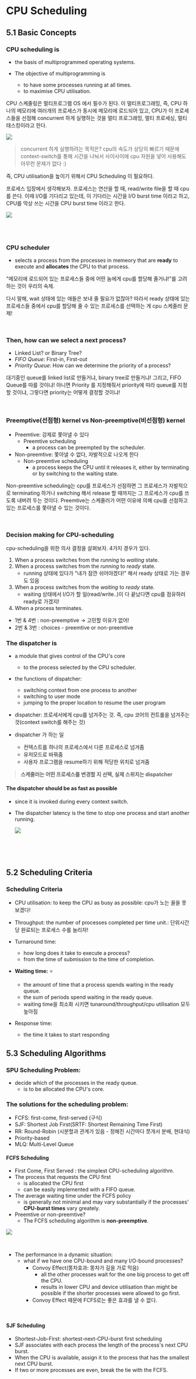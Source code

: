 # CPU Scheduling

## 5.1 Basic Concepts

### CPU scheduling is

- the basis of multiprogrammed operating systems.
- The objective of multiprogramming is

  - to have some processes running at all times.
  - to maximise CPU utilisation.

CPU 스케줄링은 멀티프로그램 OS 에서 필수가 된다. 이 멀티프로그래밍, 즉, CPU 하나의 메모리에 여러개의 프로세스가 동시에 메모리에 로드되어 있고, CPU가 이 프로세스들을 선점해 concurrent 하게 실행하는 것을 멀티 프로그래밍, 멀티 프로세싱, 멀티 태스킹이라고 한다.

![](img/multiprocessing.png)

> concurrent 하게 실행하려는 목적은?
> cpu의 속도가 상당히 빠르기 때문에 context-switch를 통해 시간을 나눠서 사이사이에 cpu 자원을 넣어 사용해도 아무런 문제가 없다 :)

즉, CPU utilisation을 높이기 위해서 CPU Scheduling 이 필요하다.

프로세스 입장에서 생각해보자. 프로세스는 연산을 할 때, read/write file을 할 때 cpu를 쓴다. 이때 I/O를 기다리고 있는데, 이 기다리는 시간을 I/O burst time 이라고 하고, CPU를 막상 쓰는 시간을 CPU burst time 이라고 한다.

![](ref/fig-5-1-bursts.png)

<br/>
<br/>

### CPU scheduler

- selects a process from the processes in memeory that are **ready** to execute and **allocates** the CPU to that process.

"메모리에 로드되어 있는 프로세스들 중에 어떤 놈에게 cpu를 할당해 줄거냐!"를 고려하는 것이 우리의 숙제.

다시 말해, wait 상태에 있는 애들은 보내 줄 필요가 없잖아? 따라서 ready 상태에 있는 프로세스들 중에서 cpu를 할당해 줄 수 있는 프로세스를 선택하는 게 cpu 스케줄러 문제!

<br/>

### Then, how can we select a next process?

- Linked List? or Binary Tree?
- _FIFO Queue_: First-in, First-out
- _Priority Queue_: How can we determine the priority of a process?

대기중인 queue를 linked list로 만들거냐, binary tree로 만들거냐! 그리고, FIFO Queue를 따를 것이냐! 아니면 Priority 를 지정해줘서 priority에 따라 queue를 지정할 것이냐, 그렇다면 priority는 어떻게 결정할 것이냐!

<br/>

### Preemptive(선점형) kernel vs Non-preemptive(비선점형) kernel

- Preemtive: 강제로 쫓아낼 수 있다
  - Preemtive scheduling
    - a process can be preempted by the scheduler.
- Non-preemtive: 쫓아낼 수 없다, 자발적으로 나오게 한다
  - Non-preemtive scheduling
    - a process keeps the CPU until it releases it, either by terminating or by switching to the waiting state.

Non-preemtive scheduling는 cpu를 프로세스가 선점하면 그 프로세스가 자발적으로 terminating 하거나 switching 해서 release 할 때까지는 그 프로세스가 cpu를 쓰도록 내버려 두는 것이다.
Preemtive는 스케줄러가 어떤 이유에 의해 cpu를 선점하고 있는 프로세스를 쫓아낼 수 있는 것이다.

<br/>

### Decision making for CPU-scheduling

cpu-scheduling을 위한 의사 결정을 살펴보자. 4가지 경우가 있다.

1. When a process switches from the _running_ to _waiting_ state.
2. When a process switches from the _running_ to _ready_ state.
   - running 상태에 있다가 "내가 잠깐 쉬어야겠다!" 해서 ready 상태로 가는 경우도 있음
3. When a process switches from the _waiting_ to _ready_ state.
   - waiting 상태에서 I/O가 할 일(read/write..)이 다 끝났다면 cpu를 점유하러 ready로 가겠지!
4. When a process terminates.

- 1번 & 4번 : non-preemptive -> 고민할 이유가 없어!
- 2번 & 3번 : choices - preemtive or non-preemtive

### The dispatcher is

- a module that gives control of the CPU's core
  - to the process selected by the CPU scheduler.
- the functions of dispatcher:

  - switching context from one process to another
  - switching to user mode
  - jumping to the proper location to resume the user program

- dispatcher: 프로세서에게 cpu를 넘겨주는 것. 즉, cpu 코어의 컨트롤을 넘겨주는 것(context switch를 해주는 것)
- dispatcher 가 하는 일
  - 컨텍스트를 하나의 프로세스에서 다른 프로세스로 넘겨줌
  - 유저모드로 바꿔줌
  - 사용자 프로그램을 resume하기 위해 적당한 위치로 넘겨줌

> **스케줄러는 어떤 프로세스를 변경할 지 선택, 실제 스위치는 dispatcher**

#### The dispatcher should be as fast as possible

- since it is invoked during every context switch.
- The dispatcher latency is the time to stop one process and start another running.

  ![](ref/fig-5-3-dispatcher.png)

<br />
<br />
<br />

## 5.2 Scheduling Criteria

### Scheduling Criteria

- CPU utilisation: to keep the CPU as busy as possible: cpu가 노는 꼴을 못보겠다!
- Throughput: the number of processes completed per time unit.: 단위시간 당 완료되는 프로세스 수를 늘리자!

- Turnaround time:

  - how long does it take to execute a process?
  - from the time of submission to the time of completion.

- **Waiting time:** ⭐️

  - the amount of time that a process spends waiting in the ready queue.
  - the sum of periods spend waiting in the ready queue.
  - waiting time을 최소화 시키면 tunaround/throughput/cpu utilisation 모두 높아짐

- Response time:
  - the time it takes to start responding

## 5.3 Scheduling Algorithms

### SPU Scheduling Problem:

- decide which of the processes in the ready queue.
  - is to be allocated the CPU's core.

### The solutions for the scheduling problem:

- FCFS: first-come, first-served (구식)
- SJF: Shortest Job First(SRTF: Shortest Remaining Time First)
- RR: Round-Robin (시분할과 관계가 있음 - 정해진 시간마다 쪼개서 분배, 현대식)
- Priority-based
- MLQ: Multi-Level Queue

#### FCFS Scheduling

- First Come, First Served : the simplest CPU-scheduling algorithm.
- The process that requests the CPU first
  - is allocated the CPU first
  - can be easily implemented with a FIFO queue.
- The average waiting time under the FCFS policy
  - is generally not minimal and may vary substantially if the processes' **CPU-burst times** vary greately.
- Preemtive or non-preemtive?
  - The FCFS scheduling algorithm is **non-preemptive**.
    <br/>

![](img/scheduling-fcfs.jpeg)

<br/>

- The performance in a dynamic situation:
  - what if we have one CPU-bound and many I/O-bound processes?
    - Convoy Effect(똥차효과: 똥차가 길을 가로 막음)
      - all the other processes wait for the one big process to get off the CPU.
      - results in lower CPU and device utilisation than might be possible if the shorter processes were allowed to go first.
    - Convoy Effect 때문에 FCFS로는 좋은 효과를 낼 수 없다.

<br/>

#### SJF Scheduling

- Shortest-Job-First: shortest-next-CPU-burst first scheduling
- SJF associates with each process the length of the process's next CPU burst.
- When the CPU is available, assign it to the process that has the smallest next CPU burst.
- If two or more processes are even, break the tie with the FCFS.
